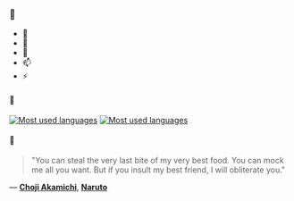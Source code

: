 ### 👋

- 🔭
- 🌱
- 💬
- 📫
- ⚡

#### 🧏

[![Most used languages](https://github-readme-stats-aynah.vercel.app/api/top-langs/?username=aynh&theme=solarized-dark&langs_count=6&layout=compact&hide_title=true)](https://github.com/anuraghazra/github-readme-stats#gh-dark-mode-only)
[![Most used languages](https://github-readme-stats-aynah.vercel.app/api/top-langs/?username=aynh&theme=solarized-light&langs_count=6&layout=compact&hide_title=true)](https://github.com/anuraghazra/github-readme-stats#gh-light-mode-only)

#### 💬

> "You can steal the very last bite of my very best food. You can mock me all you want. But if you insult my best friend, I will obliterate you."

&mdash; [**Choji Akamichi**](https://myanimelist.net/character.php?q=Choji%20Akamichi&cat=character), [**Naruto**](https://myanimelist.net/search/all?q=Naruto&cat=all)
